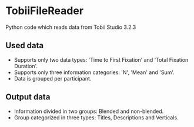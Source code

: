 # TobiiFileReader
Python code which reads data from Tobii Studio 3.2.3

## Used data
* Supports only two data types: 'Time to First Fixation' and 'Total Fixation Duration'.
* Supports only three information categories: 'N', 'Mean' and 'Sum'.
* Data is grouped per participant.

## Output data
* Information divided in two groups: Blended and non-blended.
* Group categorized in three types: Titles, Descriptions and Verticals.
